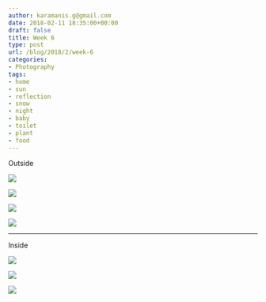 ```yaml
---
author: karamanis.g@gmail.com
date: 2018-02-11 18:35:00+00:00
draft: false
title: Week 6
type: post
url: /blog/2018/2/week-6
categories:
- Photography
tags:
- home
- sun
- reflection
- snow
- night
- baby
- toilet
- plant
- food
---
```


Outside



  
   ![](https://images.squarespace-cdn.com/content/v1/4f3f61bae4b063b909445965/1518370651006-V0XZY9ZCOJN3XMW7Y23M/ke17ZwdGBToddI8pDm48kF2uiKlfX646oCrDYppINH17gQa3H78H3Y0txjaiv_0fDoOvxcdMmMKkDsyUqMSsMWxHk725yiiHCCLfrh8O1z5QPOohDIaIeljMHgDF5CVlOqpeNLcJ80NK65_fV7S1UessvHKFAMVwUedc1PkIEnS44f9ifAjbc-MdcWJKfjjfcomz19-brHpUIhE0EA2opw/IMG_4182.jpg?format=original)

  

  
   ![](https://images.squarespace-cdn.com/content/v1/4f3f61bae4b063b909445965/1518370648244-XA7T4L3U7EPUF08AH2PQ/ke17ZwdGBToddI8pDm48kAIA6Ob7qB30osj-cer-LKkUqsxRUqqbr1mOJYKfIPR7LoDQ9mXPOjoJoqy81S2I8PaoYXhp6HxIwZIk7-Mi3Tsic-L2IOPH3Dwrhl-Ne3Z2d2VKMZWhYm2MhKzuXCB7Qg-BnioQUOCsrzfV1-27UfqbhuOb0MAcXaQ6whlEkpec/FullSizeRender.jpg?format=original)

  

  
   ![](https://images.squarespace-cdn.com/content/v1/4f3f61bae4b063b909445965/1518370582856-3EJC5RFVOX9T6BTT1C56/ke17ZwdGBToddI8pDm48kLSERMgCVymnItqhne5EfYV7gQa3H78H3Y0txjaiv_0fDoOvxcdMmMKkDsyUqMSsMWxHk725yiiHCCLfrh8O1z5QHyNOqBUUEtDDsRWrJLTmMCg6RGY8TrcVSOIk4QoDPnvjthEs8TAhVmYN7i_-QaEW7L_Q40KNxq4S2FLq3V0y/IMG_4254.jpg?format=original)

  

  
   ![](https://images.squarespace-cdn.com/content/v1/4f3f61bae4b063b909445965/1518370654189-EPRSE7H04KWIZOA37XF0/ke17ZwdGBToddI8pDm48kF9aEDQaTpZHfWEO2zppK7Z7gQa3H78H3Y0txjaiv_0fDoOvxcdMmMKkDsyUqMSsMWxHk725yiiHCCLfrh8O1z5QPOohDIaIeljMHgDF5CVlOqpeNLcJ80NK65_fV7S1UX7HUUwySjcPdRBGehEKrDf5zebfiuf9u6oCHzr2lsfYZD7bBzAwq_2wCJyqgJebgg/IMG_4222.jpg?format=original)

  



* * *

Inside



  
   ![](https://images.squarespace-cdn.com/content/v1/4f3f61bae4b063b909445965/1518370684169-Z5KI662NRWC867PD27AA/ke17ZwdGBToddI8pDm48kF9aEDQaTpZHfWEO2zppK7Z7gQa3H78H3Y0txjaiv_0fDoOvxcdMmMKkDsyUqMSsMWxHk725yiiHCCLfrh8O1z5QPOohDIaIeljMHgDF5CVlOqpeNLcJ80NK65_fV7S1UX7HUUwySjcPdRBGehEKrDf5zebfiuf9u6oCHzr2lsfYZD7bBzAwq_2wCJyqgJebgg/IMG_4209.jpg?format=original)

  

  
   ![](https://images.squarespace-cdn.com/content/v1/4f3f61bae4b063b909445965/1518370683862-V933DLNJSVLL6SPZ9Z7A/ke17ZwdGBToddI8pDm48kB2nUGFF-IikkJ1QC4TM0FoUqsxRUqqbr1mOJYKfIPR7LoDQ9mXPOjoJoqy81S2I8N_N4V1vUb5AoIIIbLZhVYy7Mythp_T-mtop-vrsUOmeInPi9iDjx9w8K4ZfjXt2djmf0vprwFPw75EGzRfVmb9OAu_iHIuGmdLrIPA3aBVcMW9u6oXQZQicHHG1WEE6fg/IMG_4186.jpg?format=original)

  

  
   ![](https://images.squarespace-cdn.com/content/v1/4f3f61bae4b063b909445965/1518370684958-U5K6O54L0WBVQ7RCBDDP/ke17ZwdGBToddI8pDm48kF9aEDQaTpZHfWEO2zppK7Z7gQa3H78H3Y0txjaiv_0fDoOvxcdMmMKkDsyUqMSsMWxHk725yiiHCCLfrh8O1z5QPOohDIaIeljMHgDF5CVlOqpeNLcJ80NK65_fV7S1UX7HUUwySjcPdRBGehEKrDf5zebfiuf9u6oCHzr2lsfYZD7bBzAwq_2wCJyqgJebgg/IMG_4212.jpg?format=original)

  



